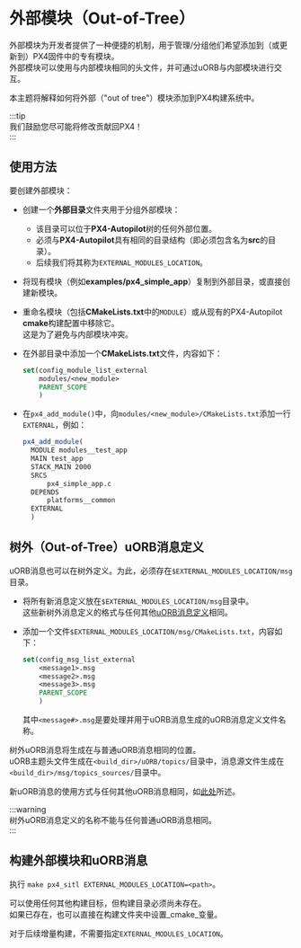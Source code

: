 # 外部模块（Out-of-Tree）

外部模块为开发者提供了一种便捷的机制，用于管理/分组他们希望添加到（或更新到）PX4固件中的专有模块。  
外部模块可以使用与内部模块相同的头文件，并可通过uORB与内部模块进行交互。  

本主题将解释如何将外部（"out of tree"）模块添加到PX4构建系统中。  

:::tip  
我们鼓励您尽可能将修改贡献回PX4！  
:::  

## 使用方法  

要创建外部模块：  

- 创建一个**外部目录**文件夹用于分组外部模块：  
  - 该目录可以位于**PX4-Autopilot**树的任何外部位置。  
  - 必须与**PX4-Autopilot**具有相同的目录结构（即必须包含名为**src**的目录）。  
  - 后续我们将其称为`EXTERNAL_MODULES_LOCATION`。  
- 将现有模块（例如**examples/px4_simple_app**）复制到外部目录，或直接创建新模块。  
- 重命名模块（包括**CMakeLists.txt**中的`MODULE`）或从现有的PX4-Autopilot **cmake**构建配置中移除它。  
  这是为了避免与内部模块冲突。  
- 在外部目录中添加一个**CMakeLists.txt**文件，内容如下：  

  ```cmake
  set(config_module_list_external
      modules/<new_module>
      PARENT_SCOPE
      )
  ```

- 在`px4_add_module()`中，向`modules/<new_module>/CMakeLists.txt`添加一行`EXTERNAL`，例如：  

  ```cmake
  px4_add_module(
  	MODULE modules__test_app
  	MAIN test_app
  	STACK_MAIN 2000
  	SRCS
  		px4_simple_app.c
  	DEPENDS
  		platforms__common
  	EXTERNAL
  	)
  ```

## 树外（Out-of-Tree）uORB消息定义  

uORB消息也可以在树外定义。为此，必须存在`$EXTERNAL_MODULES_LOCATION/msg`目录。  

- 将所有新消息定义放在`$EXTERNAL_MODULES_LOCATION/msg`目录中。  
  这些新树外消息定义的格式与任何其他[uORB消息定义](../middleware/uorb.md#adding-a-new-topic)相同。  
- 添加一个文件`$EXTERNAL_MODULES_LOCATION/msg/CMakeLists.txt`，内容如下：  

  ```cmake
  set(config_msg_list_external
      <message1>.msg
      <message2>.msg
      <message3>.msg
      PARENT_SCOPE
      )
  ```

  其中`<message#>.msg`是要处理并用于uORB消息生成的uORB消息定义文件名称。  

树外uORB消息将生成在与普通uORB消息相同的位置。  
uORB主题头文件生成在`<build_dir>/uORB/topics/`目录中，消息源文件生成在`<build_dir>/msg/topics_sources/`目录中。  

新uORB消息的使用方式与任何其他uORB消息相同，如[此处](../middleware/uorb.md#adding-a-new-topic)所述。  

:::warning  
树外uORB消息定义的名称不能与任何普通uORB消息相同。  
:::  

## 构建外部模块和uORB消息  

执行 `make px4_sitl EXTERNAL_MODULES_LOCATION=<path>`。  

可以使用任何其他构建目标，但构建目录必须尚未存在。  
如果已存在，也可以直接在构建文件夹中设置_cmake_变量。  

对于后续增量构建，不需要指定`EXTERNAL_MODULES_LOCATION`。